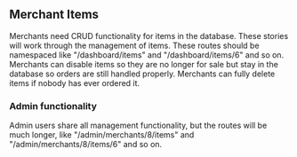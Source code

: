 ## Merchant Items
Merchants need CRUD functionality for items in the database. These stories will work through the management of items. These routes should be namespaced like "/dashboard/items" and "/dashboard/items/6" and so on. Merchants can disable items so they are no longer for sale but stay in the database so orders are still handled properly. Merchants can fully delete items if nobody has ever ordered it.
### Admin functionality
Admin users share all management functionality, but the routes will be much longer, like "/admin/merchants/8/items" and "/admin/merchants/8/items/6" and so on.